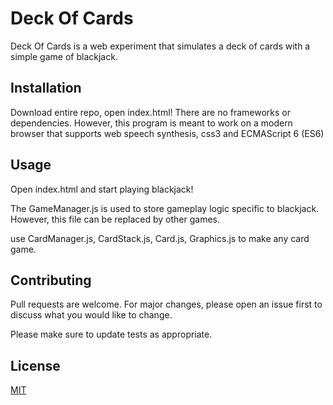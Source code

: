 # Deck Of Cards

Deck Of Cards is a web experiment that simulates a deck of cards with a simple game of blackjack.

## Installation

Download entire repo, open index.html!
There are no frameworks or dependencies.
However, this program is meant to work on a modern browser that supports web speech synthesis, css3 and ECMAScript 6 (ES6)


## Usage

Open index.html and start playing blackjack!

The GameManager.js is used to store gameplay logic specific to blackjack. However, this file can be replaced by other games.

use CardManager.js, CardStack.js, Card.js, Graphics.js to make any card game.


## Contributing
Pull requests are welcome. For major changes, please open an issue first to discuss what you would like to change.

Please make sure to update tests as appropriate.

## License
[MIT](https://choosealicense.com/licenses/mit/)
